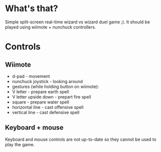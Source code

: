 What's that?
============

Simple split-screen real-time wizard vs wizard duel game ;). It should be played using wiimote + nunchuck controllers.

Controls
========

Wiimote
-------

* d-pad - movement
* nunchuck joystick - looking around
* gestures (while holding button on wiimote):
 * V letter - prepare earth spell
 * V letter upside down - prepart fire spell
 * square - prepare water spell
 * horizontal line - cast offensive spell
 * vertical line - cast defensive spell

Keyboard + mouse
----------------

Keyboard and mouse controls are not up-to-date so they cannot be used to play the game.